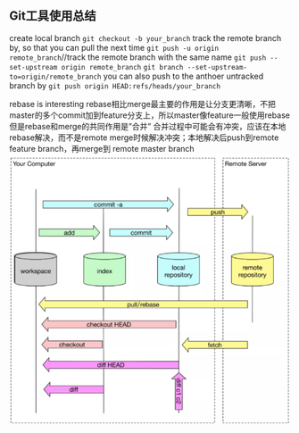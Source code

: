 ## Git工具使用总结

create local branch
`git checkout -b your_branch`
track the remote branch by, so that you can pull the next time
`git push -u origin remote_branch`//track the remote branch with the same name
`git push --set-upstream origin remote_branch`
`git branch --set-upstream-to=origin/remote_branch`
you can also push to the anthoer untracked branch by
`git push origin HEAD:refs/heads/your_branch`

rebase is interesting
rebase相比merge最主要的作用是让分支更清晰，不把master的多个commit加到feature分支上，所以master像feature一般使用rebase
但是rebase和merge的共同作用是”合并”
合并过程中可能会有冲突，应该在本地rebase解决，而不是remote merge时候解决冲突；本地解决后push到remote feature branch，再merge到 remote master branch
![](./pictures/git_structure.png)